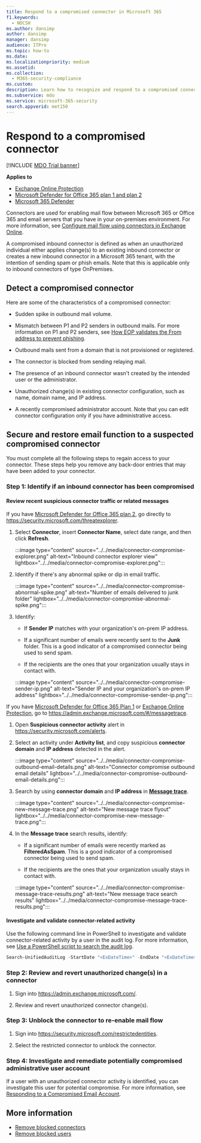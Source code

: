 ```yaml
---
title: Respond to a compromised connector in Microsoft 365
f1.keywords:
  - NOCSH
ms.author: dansimp
author: dansimp
manager: dansimp
audience: ITPro
ms.topic: how-to
ms.date:
ms.localizationpriority: medium
ms.assetid:
ms.collection:
  - M365-security-compliance
ms.custom:
description: Learn how to recognize and respond to a compromised connector in Microsoft 365.
ms.subservice: mdo
ms.service: microsoft-365-security
search.appverid: met150
---
```


# Respond to a compromised connector

[!INCLUDE [MDO Trial banner](../includes/mdo-trial-banner.md)]

**Applies to**

- [Exchange Online Protection](exchange-online-protection-overview.md)
- [Microsoft Defender for Office 365 plan 1 and plan 2](defender-for-office-365.md)
- [Microsoft 365 Defender](../defender/microsoft-365-defender.md)

Connectors are used for enabling mail flow between Microsoft 365 or Office 365 and email servers that you have in your on-premises environment. For more information, see [Configure mail flow using connectors in Exchange Online](/exchange/mail-flow-best-practices/use-connectors-to-configure-mail-flow/use-connectors-to-configure-mail-flow).

A compromised inbound connector is defined as when an unauthorized individual either applies change(s) to an existing inbound connector or creates a new inbound connector in a Microsoft 365 tenant, with the intention of sending spam or phish emails. Note that this is applicable only to inbound connectors of type OnPremises. 

## Detect a compromised connector

Here are some of the characteristics of a compromised connector:

- Sudden spike in outbound mail volume. 

- Mismatch between P1 and P2 senders in outbound mails. For more information on P1 and P2 senders, see [How EOP validates the From address to prevent phishing](how-office-365-validates-the-from-address.md#an-overview-of-email-message-standards).

- Outbound mails sent from a domain that is not provisioned or registered. 

- The connector is blocked from sending relaying mail. 

- The presence of an inbound connector wasn't created by the intended user or the administrator. 

- Unauthorized change(s) in existing connector configuration, such as name, domain name, and IP address. 

- A recently compromised administrator account. Note that you can edit connector configuration only if you have administrative access. 

## Secure and restore email function to a suspected compromised connector

You must complete all the following steps to regain access to your connector. These steps help you remove any back-door entries that may have been added to your connector.

### Step 1: Identify if an inbound connector has been compromised 

#### Review recent suspicious connector traffic or related messages

If you have [Microsoft Defender for Office 365 plan 2](defender-for-office-365.md), go directly to https://security.microsoft.com/threatexplorer. 

1. Select **Connector**, insert **Connector Name**, select date range, and then click **Refresh**. 

    :::image type="content" source="../../media/connector-compromise-explorer.png" alt-text="Inbound connector explorer view" lightbox="../../media/connector-compromise-explorer.png":::

2. Identify if there's any abnormal spike or dip in email traffic.

    :::image type="content" source="../../media/connector-compromise-abnormal-spike.png" alt-text="Number of emails delivered to junk folder" lightbox="../../media/connector-compromise-abnormal-spike.png":::

3. Identify: 

    - If **Sender IP** matches with your organization's on-prem IP address. 

    - If a significant number of emails were recently sent to the **Junk** folder. This is a good indicator of a compromised connector being used to send spam. 

    - If the recipients are the ones that your organization usually stays in contact with. 

    :::image type="content" source="../../media/connector-compromise-sender-ip.png" alt-text="Sender IP and your organization's on-prem IP address" lightbox="../../media/connector-compromise-sender-ip.png":::

If you have [Microsoft Defender for Office 365 Plan 1](defender-for-office-365.md) or [Exchange Online Protection](exchange-online-protection-overview.md), go to https://admin.exchange.microsoft.com/#/messagetrace. 

1. Open **Suspicious connector activity** alert in https://security.microsoft.com/alerts.  

2. Select an activity under **Activity list**, and copy suspicious **connector domain** and **IP address** detected in the alert.

    :::image type="content" source="../../media/connector-compromise-outbound-email-details.png" alt-text="Connector compromise outbound email details" lightbox="../../media/connector-compromise-outbound-email-details.png":::
    
3. Search by using **connector domain** and **IP address** in [**Message trace**](https://admin.exchange.microsoft.com/#/messagetrace). 

    :::image type="content" source="../../media/connector-compromise-new-message-trace.png" alt-text="New message trace flyout" lightbox="../../media/connector-compromise-new-message-trace.png":::
    
4. In the **Message trace** search results, identify: 

    - If a significant number of emails were recently marked as **FilteredAsSpam**. This is a good indicator of a compromised connector being used to send spam. 

    - If the recipients are the ones that your organization usually stays in contact with. 

    :::image type="content" source="../../media/connector-compromise-message-trace-results.png" alt-text="New message trace search results" lightbox="../../media/connector-compromise-message-trace-results.png":::

#### Investigate and validate connector-related activity 

Use the following command line in PowerShell to investigate and validate connector-related activity by a user in the audit log. For more information, see [Use a PowerShell script to search the audit log](/compliance/audit-log-search-script). 

```powershell
Search-UnifiedAuditLog -StartDate "<ExDateTime>" -EndDate "<ExDateTime>" -Operations "New-InboundConnector", "Set-InboundConnector", "Remove-InboundConnector
```

### Step 2: Review and revert unauthorized change(s) in a connector 

1. Sign into https://admin.exchange.microsoft.com/. 

2. Review and revert unauthorized connector change(s). 

### Step 3: Unblock the connector to re-enable mail flow 

1. Sign into https://security.microsoft.com/restrictedentities. 

2. Select the restricted connector to unblock the connector. 

### Step 4: Investigate and remediate potentially compromised administrative user account

If a user with an unauthorized connector activity is identified, you can investigate this user for potential compromise. For more information, see [Responding to a Compromised Email Account](responding-to-a-compromised-email-account.md).

## More information

- [Remove blocked connectors](remove-blocked-connectors.md)
- [Remove blocked users](removing-user-from-restricted-users-portal-after-spam.md)
